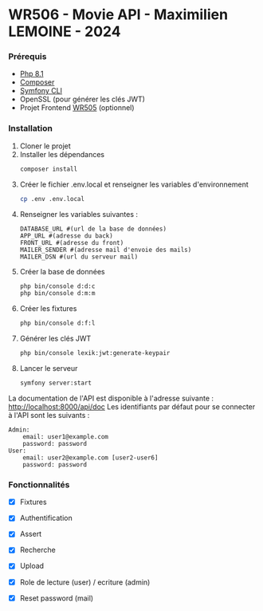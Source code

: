 
# WR506 - Movie API - Maximilien LEMOINE - 2024

### Prérequis

- [Php 8.1](https://www.php.net/downloads)
- [Composer](https://getcomposer.org/download/)
- [Symfony CLI](https://symfony.com/download)
- OpenSSL (pour générer les clés JWT)
- Projet Frontend [WR505](https://github.com/maximilienlemoine/WR505-MovieApp) (optionnel)

### Installation

1. Cloner le projet
2. Installer les dépendances
    ```bash
    composer install
    ```
3. Créer le fichier .env.local et renseigner les variables d'environnement
    ```bash
    cp .env .env.local
    ```
4. Renseigner les variables suivantes :
    ```dotenv
    DATABASE_URL #(url de la base de données)
    APP_URL #(adresse du back)
    FRONT_URL #(adresse du front)
    MAILER_SENDER #(adresse mail d'envoie des mails)
    MAILER_DSN #(url du serveur mail)
    ```
5. Créer la base de données
    ```bash
    php bin/console d:d:c
    php bin/console d:m:m
    ```
6. Créer les fixtures
    ```bash
    php bin/console d:f:l
    ```
7. Générer les clés JWT
    ```bash
    php bin/console lexik:jwt:generate-keypair
    ```
8. Lancer le serveur
    ```bash
    symfony server:start
    ```

La documentation de l'API est disponible à l'adresse suivante : [http://localhost:8000/api/doc](http://localhost:8000/api/docs)
Les identifiants par défaut pour se connecter à l'API sont les suivants :
```
Admin:
    email: user1@example.com
    password: password
User:
    email: user2@example.com [user2-user6]
    password: password
```

### Fonctionnalités

- [x] Fixtures
- [x] Authentification
- [x] Assert
- [x] Recherche
- [x] Upload
- [x] Role de lecture (user) / ecriture (admin)
- [x] Reset password (mail)

